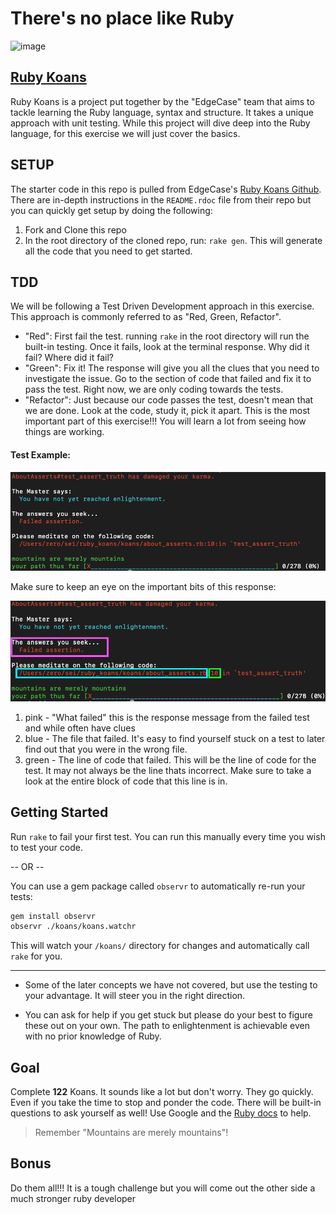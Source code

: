 # There's no place like Ruby

![image](https://media.giphy.com/media/jqPFMngIElHz2/giphy.gif)

## [Ruby Koans](http://rubykoans.com/)

Ruby Koans is a project put together by the "EdgeCase" team that aims to tackle learning the Ruby language, syntax and structure. It takes a unique approach with unit testing. While this project will dive deep into the Ruby language, for this exercise we will just cover the basics.

## SETUP

The starter code in this repo is pulled from EdgeCase's [Ruby Koans Github](https://github.com/edgecase/ruby_koans). There are in-depth instructions in the `README.rdoc` file from their repo but you can quickly get setup by doing the following:

1. Fork and Clone this repo
1. In the root directory of the cloned repo, run: `rake gen`. This will generate all the code that you need to get started.

## TDD

We will be following a Test Driven Development approach in this exercise. This approach is commonly referred to as "Red, Green, Refactor".

- "Red": First fail the test. running `rake` in the root directory will run the built-in testing. Once it fails, look at the terminal response. Why did it fail? Where did it fail?
- "Green": Fix it! The response will give you all the clues that you need to investigate the issue. Go to the section of code that failed and fix it to pass the test. Right now, we are only coding towards the tests.
- "Refactor": Just because our code passes the test, doesn't mean that we are done. Look at the code, study it, pick it apart. This is the most important part of this exercise!!! You will learn a lot from seeing how things are working.

#### Test Example:

![test response](test_response.png)

Make sure to keep an eye on the important bits of this response:

![](important_bits.png)

1. pink - "What failed" this is the response message from the failed test and while often have clues
1. blue - The file that failed. It's easy to find yourself stuck on a test to later find out that you were in the wrong file.
1. green - The line of code that failed. This will be the line of code for the test. It may not always be the line thats incorrect. Make sure to take a look at the entire block of code that this line is in.

## Getting Started

Run `rake` to fail your first test. You can run this manually every time you wish to test your code.


-- OR --


You can use a gem package called `observr` to automatically re-run your tests:

```bash
gem install observr
observr ./koans/koans.watchr
```
This will watch your `/koans/` directory for changes and automatically call `rake` for you.

---


- Some of the later concepts we have not covered, but use the testing to your advantage. It will steer you in the right direction.

- You can ask for help if you get stuck but please do your best to figure these out on your own. The path to enlightenment is achievable even with no prior knowledge of Ruby.

## Goal

Complete <strong>122</strong> Koans. It sounds like a lot but don't worry. They go quickly. Even if you take the time to stop and ponder the code. There will be built-in questions to ask yourself as well! Use Google and the [Ruby docs](https://ruby-doc.org/core-3.0.1/) to help.

> Remember "Mountains are merely mountains"!

## Bonus

Do them all!!! It is a tough challenge but you will come out the other side a much stronger ruby developer
